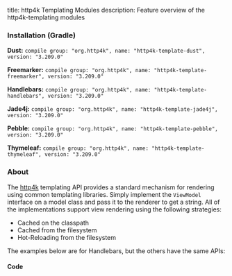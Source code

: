 title: http4k Templating Modules
description: Feature overview of the http4k-templating modules

### Installation (Gradle)
**Dust:** ```compile group: "org.http4k", name: "http4k-template-dust", version: "3.209.0"```

**Freemarker:** ```compile group: "org.http4k", name: "http4k-template-freemarker", version: "3.209.0"```

**Handlebars:** ```compile group: "org.http4k", name: "http4k-template-handlebars", version: "3.209.0"```

**Jade4j:** ```compile group: "org.http4k", name: "http4k-template-jade4j", version: "3.209.0"```

**Pebble:** ```compile group: "org.http4k", name: "http4k-template-pebble", version: "3.209.0"```

**Thymeleaf:** ```compile group: "org.http4k", name: "http4k-template-thymeleaf", version: "3.209.0"```

### About
The [http4k] templating API provides a standard mechanism for rendering using common templating libraries. Simply implement the `ViewModel` interface on a model class and pass it to the renderer to get a string. All of the implementations support view rendering using the following strategies:

* Cached on the classpath
* Cached from the filesystem
* Hot-Reloading from the filesystem

The examples below are for Handlebars, but the others have the same APIs:

#### Code  [<img class="octocat"/>](https://github.com/http4k/http4k/blob/master/src/docs/guide/modules/templating/example.kt)

 <script src="https://gist-it.appspot.com/https://github.com/http4k/http4k/blob/master/src/docs/guide/modules/templating/example.kt"></script>

[http4k]: https://http4k.org
